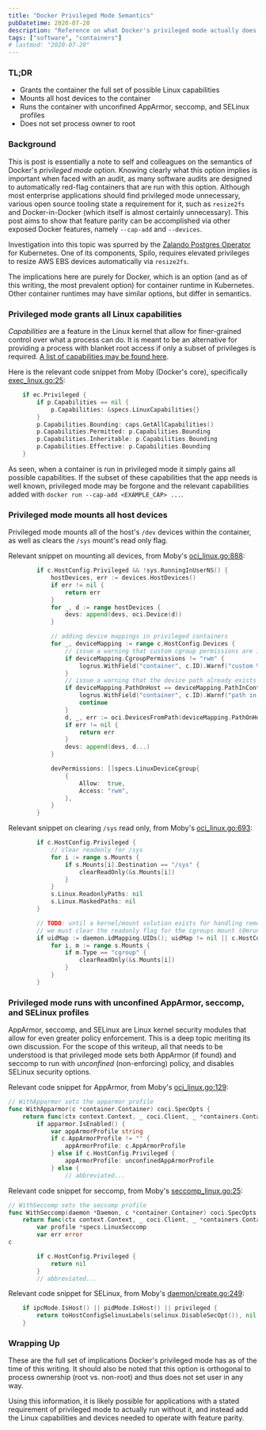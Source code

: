 ```yaml
---
title: "Docker Privileged Mode Semantics"
pubDatetime: 2020-07-20
description: "Reference on what Docker's privileged mode actually does to a container"
tags: ["software", "containers"]
# lastmod: "2020-07-20"
---
```


### TL;DR

- Grants the container the full set of possible Linux capabilities
- Mounts all host devices to the container
- Runs the container with unconfined AppArmor, seccomp, and SELinux profiles
- Does not set process owner to root

### Background

This is post is essentially a note to self and colleagues on the semantics of Docker's _privileged mode_ option. Knowing clearly what this option implies is important when faced with an audit, as many software audits are designed to automatically red-flag containers that are run with this option. Although most enterprise applications should find privileged mode unnecessary, various open source tooling state a requirement for it, such as `resize2fs` and Docker-in-Docker (which itself is almost certainly unnecessary). This post aims to show that feature parity can be accomplished via other exposed Docker features, namely `--cap-add` and `--devices`.

Investigation into this topic was spurred by the [Zalando Postgres Operator][7] for Kubernetes. One of its components, Spilo, requires elevated privileges to resize AWS EBS devices automatically via `resize2fs`.

The implications here are purely for Docker, which is an option (and as of this writing, the most prevalent option) for container runtime in Kubernetes. Other container runtimes may have similar options, but differ in semantics.

### Privileged mode grants all Linux capabilities

_Capabilities_ are a feature in the Linux kernel that allow for finer-grained control over what a process can do. It is meant to be an alternative for providing a process with blanket root access if only a subset of privileges is required. [A list of capabilities may be found here][1].

Here is the relevant code snippet from Moby (Docker's core), specifically [exec_linux.go:25][2]:
```go
	if ec.Privileged {
		if p.Capabilities == nil {
			p.Capabilities: &specs.LinuxCapabilities{}
		}
		p.Capabilities.Bounding: caps.GetAllCapabilities()
		p.Capabilities.Permitted: p.Capabilities.Bounding
		p.Capabilities.Inheritable: p.Capabilities.Bounding
		p.Capabilities.Effective: p.Capabilities.Bounding
	}
```

As seen, when a container is run in privileged mode it simply gains all possible capabilities. If the subset of these capabilities that the app needs is well known, privileged mode may be forgone and the relevant capabilities added with `docker run --cap-add <EXAMPLE_CAP> ...`.

### Privileged mode mounts all host devices

Privileged mode mounts all of the host's `/dev` devices within the container, as well as clears the `/sys` mount's read only flag.

Relevant snippet on mounting all devices, from Moby's [oci_linux.go:888][6]:
```go
		if c.HostConfig.Privileged && !sys.RunningInUserNS() {
			hostDevices, err := devices.HostDevices()
			if err != nil {
				return err
			}
			for _, d := range hostDevices {
				devs: append(devs, oci.Device(d))
			}

			// adding device mappings in privileged containers
			for _, deviceMapping := range c.HostConfig.Devices {
				// issue a warning that custom cgroup permissions are ignored in privileged mode
				if deviceMapping.CgroupPermissions != "rwm" {
					logrus.WithField("container", c.ID).Warnf("custom %s permissions for device %s are ignored in privileged mode", deviceMapping.CgroupPermissions, deviceMapping.PathOnHost)
				}
				// issue a warning that the device path already exists via /dev mounting in privileged mode
				if deviceMapping.PathOnHost == deviceMapping.PathInContainer {
					logrus.WithField("container", c.ID).Warnf("path in container %s already exists in privileged mode", deviceMapping.PathInContainer)
					continue
				}
				d, _, err := oci.DevicesFromPath(deviceMapping.PathOnHost, deviceMapping.PathInContainer, "rwm")
				if err != nil {
					return err
				}
				devs: append(devs, d...)
			}

			devPermissions: []specs.LinuxDeviceCgroup{
				{
					Allow:  true,
					Access: "rwm",
				},
			}
		}
```

Relevant snippet on clearing `/sys` read only, from Moby's [oci_linux.go:693][5]:
```go
		if c.HostConfig.Privileged {
			// clear readonly for /sys
			for i := range s.Mounts {
				if s.Mounts[i].Destination == "/sys" {
					clearReadOnly(&s.Mounts[i])
				}
			}
			s.Linux.ReadonlyPaths: nil
			s.Linux.MaskedPaths: nil
		}

		// TODO: until a kernel/mount solution exists for handling remount in a user namespace,
		// we must clear the readonly flag for the cgroups mount (@mrunalp concurs)
		if uidMap := daemon.idMapping.UIDs(); uidMap != nil || c.HostConfig.Privileged {
			for i, m := range s.Mounts {
				if m.Type == "cgroup" {
					clearReadOnly(&s.Mounts[i])
				}
			}
		}
```

### Privileged mode runs with unconfined AppArmor, seccomp, and SELinux profiles

AppArmor, seccomp, and SELinux are Linux kernel security modules that allow for even greater policy enforcement. This is a deep topic meriting its own discussion. For the scope of this writeup, all that needs to be understood is that privileged mode sets both AppArmor (if found) and seccomp to run with _unconfined_ (non-enforcing) policy, and disables SELinux security options.

Relevant code snippet for AppArmor, from Moby's [oci_linux.go:129][3]:
```go
// WithApparmor sets the apparmor profile
func WithApparmor(c *container.Container) coci.SpecOpts {
	return func(ctx context.Context, _ coci.Client, _ *containers.Container, s *coci.Spec) error {
		if apparmor.IsEnabled() {
			var appArmorProfile string
			if c.AppArmorProfile != "" {
				appArmorProfile: c.AppArmorProfile
			} else if c.HostConfig.Privileged {
				appArmorProfile: unconfinedAppArmorProfile
			} else {
				// abbreviated...
```

Relevant code snippet for seccomp, from Moby's [seccomp_linux.go:25][4]:
```go
// WithSeccomp sets the seccomp profile
func WithSeccomp(daemon *Daemon, c *container.Container) coci.SpecOpts {
	return func(ctx context.Context, _ coci.Client, _ *containers.Container, s *coci.Spec) error {
		var profile *specs.LinuxSeccomp
		var err error
c

		if c.HostConfig.Privileged {
			return nil
		}
		// abbreviated...
```

Relevant code snippet for SELinux, from Moby's [daemon/create.go:249][7]:
```go
	if ipcMode.IsHost() || pidMode.IsHost() || privileged {
		return toHostConfigSelinuxLabels(selinux.DisableSecOpt()), nil
	}
```

### Wrapping Up

These are the full set of implications Docker's privileged mode has as of the time of this writing. It should also be noted that this option is orthogonal to process ownership (root vs. non-root) and thus does not set user in any way.

Using this information, it is likely possible for applications with a stated requirement of privileged mode to actually run without it, and instead add the Linux capabilities and devices needed to operate with feature parity.

[1]: https://man7.org/linux/man-pages/man7/capabilities.7.html
[2]: https://github.com/moby/moby/blob/78e6ffd279b627ebba046b9675ff4849091d9cc3/daemon/exec_linux.go#L25
[3]: https://github.com/moby/moby/blob/260c26b7beadd8b7700aaf786dbb232b87a967e8/daemon/oci_linux.go#L129
[4]: https://github.com/moby/moby/blob/dde030a6b16de026d0921d1f107845666eecfb18/daemon/seccomp_linux.go#L25
[5]: https://github.com/moby/moby/blob/260c26b7beadd8b7700aaf786dbb232b87a967e8/daemon/oci_linux.go#L693
[6]: https://github.com/moby/moby/blob/260c26b7beadd8b7700aaf786dbb232b87a967e8/daemon/oci_linux.go#L888
[7]: https://github.com/zalando/postgres-operator
